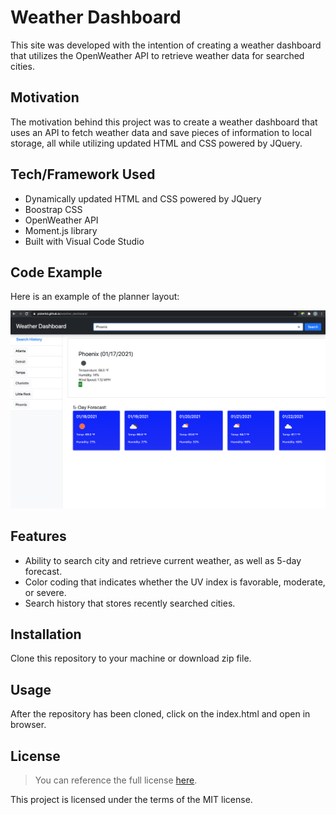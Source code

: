 # Weather Dashboard
This site was developed with the intention of creating a weather dashboard that utilizes the OpenWeather API to retrieve weather data for searched cities.

## Motivation
The motivation behind this project was to create a weather dashboard that uses an API to fetch weather data and save pieces of information to local storage, all while utilizing updated HTML and CSS powered by JQuery.

## Tech/Framework Used
* Dynamically updated HTML and CSS powered by JQuery
* Boostrap CSS
* OpenWeather API
* Moment.js library
* Built with Visual Code Studio

## Code Example
Here is an example of the planner layout:

![Weather Demo](./Images/weatherDemo.png)

## Features
* Ability to search city and retrieve current weather, as well as 5-day forecast.
* Color coding that indicates whether the UV index is favorable, moderate, or severe.
* Search history that stores recently searched cities.

## Installation
Clone this repository to your machine or download zip file.

## Usage
After the repository has been cloned, click on the index.html and open in browser. 

## License 
> You can reference the full license [here](https://github.com/Picke1id/weather_dashboard/blob/main/LICENSE).

This project is licensed under the terms of the MIT license.
